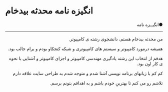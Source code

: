 # انگیزه نامه محدثه بيدخام

<p dir="rtl" align="right"> ●انگیــزه نامه </p>
<hr/>
<p dir="rtl" align="right">من محدثه بيدخام هستم، دانشجوی رشته ی کامپیوتر.</p>
<p dir="rtl" align="right">همیشه درمورد کامپیوتر و سیستم های کامپیوتری و شبکه کنجکاو بودم و برام جالب بود.</p>
<p dir="rtl" align="right">هدفم از انتخاب این رشته یادگیری مهندسی کامپیوتر و اجزای کامپیوتر و آشنایی با نحوه ی کار اون بود.</p>
<p dir="rtl" align="right">کم کم با زبانهای برنامه نویسی آشنا شدم و متوجه شدم به طراحی سایت علاقه دارم</p>
<p dir="rtl" align="right">تلاشم رو می کنم تا بهترینِ خودم باشم و به اهدافم بتونم برسم.</p>
